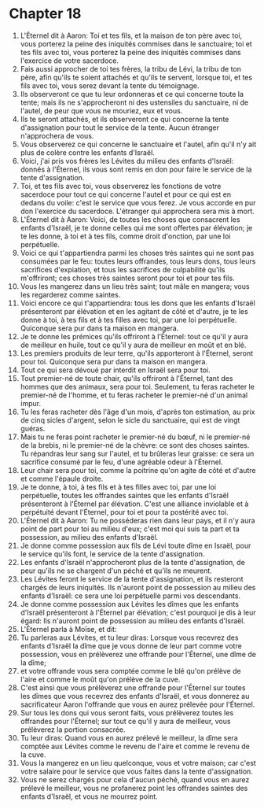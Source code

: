 # Chapter 18

1. L'Éternel dit à Aaron: Toi et tes fils, et la maison de ton père avec toi, vous porterez la peine des iniquités commises dans le sanctuaire; toi et tes fils avec toi, vous porterez la peine des iniquités commises dans l'exercice de votre sacerdoce.
2. Fais aussi approcher de toi tes frères, la tribu de Lévi, la tribu de ton père, afin qu'ils te soient attachés et qu'ils te servent, lorsque toi, et tes fils avec toi, vous serez devant la tente du témoignage.
3. Ils observeront ce que tu leur ordonneras et ce qui concerne toute la tente; mais ils ne s'approcheront ni des ustensiles du sanctuaire, ni de l'autel, de peur que vous ne mouriez, eux et vous.
4. Ils te seront attachés, et ils observeront ce qui concerne la tente d'assignation pour tout le service de la tente. Aucun étranger n'approchera de vous.
5. Vous observerez ce qui concerne le sanctuaire et l'autel, afin qu'il n'y ait plus de colère contre les enfants d'Israël.
6. Voici, j'ai pris vos frères les Lévites du milieu des enfants d'Israël: donnés à l'Éternel, ils vous sont remis en don pour faire le service de la tente d'assignation.
7. Toi, et tes fils avec toi, vous observerez les fonctions de votre sacerdoce pour tout ce qui concerne l'autel et pour ce qui est en dedans du voile: c'est le service que vous ferez. Je vous accorde en pur don l'exercice du sacerdoce. L'étranger qui approchera sera mis à mort.
8. L'Éternel dit à Aaron: Voici, de toutes les choses que consacrent les enfants d'Israël, je te donne celles qui me sont offertes par élévation; je te les donne, à toi et à tes fils, comme droit d'onction, par une loi perpétuelle.
9. Voici ce qui t'appartiendra parmi les choses très saintes qui ne sont pas consumées par le feu: toutes leurs offrandes, tous leurs dons, tous leurs sacrifices d'expiation, et tous les sacrifices de culpabilité qu'ils m'offriront; ces choses très saintes seront pour toi et pour tes fils.
10. Vous les mangerez dans un lieu très saint; tout mâle en mangera; vous les regarderez comme saintes.
11. Voici encore ce qui t'appartiendra: tous les dons que les enfants d'Israël présenteront par élévation et en les agitant de côté et d'autre, je te les donne à toi, à tes fils et à tes filles avec toi, par une loi perpétuelle. Quiconque sera pur dans ta maison en mangera.
12. Je te donne les prémices qu'ils offriront à l'Éternel: tout ce qu'il y aura de meilleur en huile, tout ce qu'il y aura de meilleur en moût et en blé.
13. Les premiers produits de leur terre, qu'ils apporteront à l'Éternel, seront pour toi. Quiconque sera pur dans ta maison en mangera.
14. Tout ce qui sera dévoué par interdit en Israël sera pour toi.
15. Tout premier-né de toute chair, qu'ils offriront à l'Éternel, tant des hommes que des animaux, sera pour toi. Seulement, tu feras racheter le premier-né de l'homme, et tu feras racheter le premier-né d'un animal impur.
16. Tu les feras racheter dès l'âge d'un mois, d'après ton estimation, au prix de cinq sicles d'argent, selon le sicle du sanctuaire, qui est de vingt guéras.
17. Mais tu ne feras point racheter le premier-né du bœuf, ni le premier-né de la brebis, ni le premier-né de la chèvre: ce sont des choses saintes. Tu répandras leur sang sur l'autel, et tu brûleras leur graisse: ce sera un sacrifice consumé par le feu, d'une agréable odeur à l'Éternel.
18. Leur chair sera pour toi, comme la poitrine qu'on agite de côté et d'autre et comme l'épaule droite.
19. Je te donne, à toi, à tes fils et à tes filles avec toi, par une loi perpétuelle, toutes les offrandes saintes que les enfants d'Israël présenteront à l'Éternel par élévation. C'est une alliance inviolable et à perpétuité devant l'Éternel, pour toi et pour ta postérité avec toi.
20. L'Éternel dit à Aaron: Tu ne posséderas rien dans leur pays, et il n'y aura point de part pour toi au milieu d'eux; c'est moi qui suis ta part et ta possession, au milieu des enfants d'Israël.
21. Je donne comme possession aux fils de Lévi toute dîme en Israël, pour le service qu'ils font, le service de la tente d'assignation.
22. Les enfants d'Israël n'approcheront plus de la tente d'assignation, de peur qu'ils ne se chargent d'un péché et qu'ils ne meurent.
23. Les Lévites feront le service de la tente d'assignation, et ils resteront chargés de leurs iniquités. Ils n'auront point de possession au milieu des enfants d'Israël: ce sera une loi perpétuelle parmi vos descendants.
24. Je donne comme possession aux Lévites les dîmes que les enfants d'Israël présenteront à l'Éternel par élévation; c'est pourquoi je dis à leur égard: Ils n'auront point de possession au milieu des enfants d'Israël.
25. L'Éternel parla à Moïse, et dit:
26. Tu parleras aux Lévites, et tu leur diras: Lorsque vous recevrez des enfants d'Israël la dîme que je vous donne de leur part comme votre possession, vous en prélèverez une offrande pour l'Éternel, une dîme de la dîme;
27. et votre offrande vous sera comptée comme le blé qu'on prélève de l'aire et comme le moût qu'on prélève de la cuve.
28. C'est ainsi que vous prélèverez une offrande pour l'Éternel sur toutes les dîmes que vous recevrez des enfants d'Israël, et vous donnerez au sacrificateur Aaron l'offrande que vous en aurez prélevée pour l'Éternel.
29. Sur tous les dons qui vous seront faits, vous prélèverez toutes les offrandes pour l'Éternel; sur tout ce qu'il y aura de meilleur, vous prélèverez la portion consacrée.
30. Tu leur diras: Quand vous en aurez prélevé le meilleur, la dîme sera comptée aux Lévites comme le revenu de l'aire et comme le revenu de la cuve.
31. Vous la mangerez en un lieu quelconque, vous et votre maison; car c'est votre salaire pour le service que vous faites dans la tente d'assignation.
32. Vous ne serez chargés pour cela d'aucun péché, quand vous en aurez prélevé le meilleur, vous ne profanerez point les offrandes saintes des enfants d'Israël, et vous ne mourrez point.


